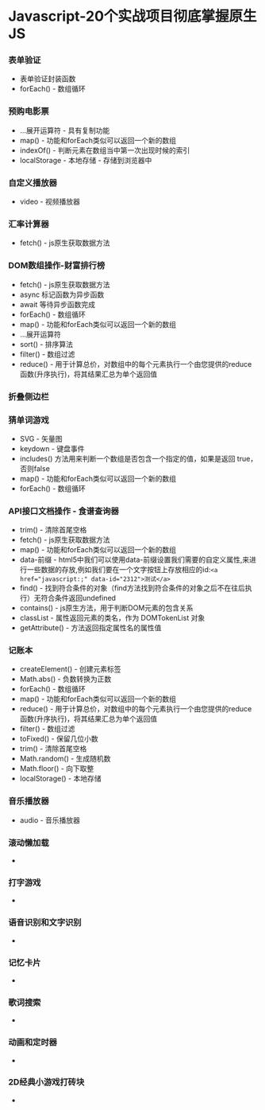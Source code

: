 # Javascript-20个实战项目彻底掌握原生JS

### 表单验证
* 表单验证封装函数
* forEach() - 数组循环

### 预购电影票
* ...展开运算符 - 具有复制功能
* map() - 功能和forEach类似可以返回一个新的数组
* indexOf() - 判断元素在数组当中第一次出现时候的索引
* localStorage - 本地存储 - 存储到浏览器中

### 自定义播放器
* video - 视频播放器

### 汇率计算器
* fetch() - js原生获取数据方法

### DOM数组操作-财富排行榜
* fetch() - js原生获取数据方法
* async 标记函数为异步函数
* await 等待异步函数完成
* forEach() - 数组循环
* map() - 功能和forEach类似可以返回一个新的数组
* ...展开运算符
* sort() - 排序算法
* filter() - 数组过滤
* reduce() - 用于计算总价，对数组中的每个元素执行一个由您提供的reduce函数(升序执行)，将其结果汇总为单个返回值

### 折叠侧边栏

### 猜单词游戏
* SVG - 矢量图
* keydown - 键盘事件
* includes() 方法用来判断一个数组是否包含一个指定的值，如果是返回 true，否则false
* map() - 功能和forEach类似可以返回一个新的数组
* forEach() - 数组循环

### API接口文档操作 - 食谱查询器
* trim() - 清除首尾空格
* fetch() - js原生获取数据方法
* map() - 功能和forEach类似可以返回一个新的数组
* data-前缀 - html5中我们可以使用data-前缀设置我们需要的自定义属性,来进行一些数据的存放,例如我们要在一个文字按钮上存放相应的id:`<a href="javascript:;" data-id="2312">测试</a>`
* find() - 找到符合条件的对象（find方法找到符合条件的对象之后不在往后执行）无符合条件返回undefined
* contains() - js原生方法，用于判断DOM元素的包含关系
* classList - 属性返回元素的类名，作为 DOMTokenList 对象
* getAttribute() - 方法返回指定属性名的属性值

### 记账本
* createElement() - 创建元素标签
* Math.abs() - 负数转换为正数
* forEach() - 数组循环
* map() - 功能和forEach类似可以返回一个新的数组
* reduce() - 用于计算总价，对数组中的每个元素执行一个由您提供的reduce函数(升序执行)，将其结果汇总为单个返回值
* filter() - 数组过滤
* toFixed() - 保留几位小数
* trim() - 清除首尾空格
* Math.random() - 生成随机数
* Math.floor() - 向下取整
* localStorage() - 本地存储

### 音乐播放器
* audio - 音乐播放器

### 滚动懒加载
* 

### 打字游戏
* 

### 语音识别和文字识别
* 

### 记忆卡片
* 

### 歌词搜索
* 

### 动画和定时器
* 

### 2D经典小游戏打砖块
* 

### 
